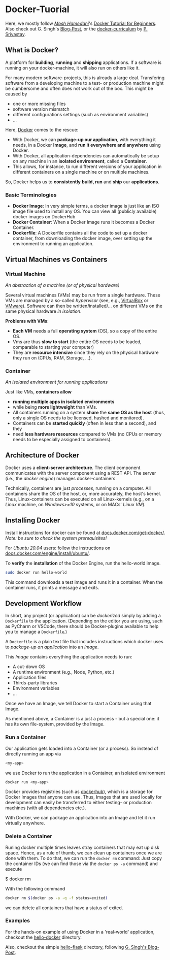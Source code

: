 # Docker-Tuorial
Here, we mostly follow [*Mosh Hamedani*](codewithmosh.com)'s [Docker Tutorial for Beginners](https://www.youtube.com/watch?v=pTFZFxd4hOI).
Also check out G. Singh's [Blog-Post](https://towardsdatascience.com/docker-made-easy-for-data-scientists-b32efbc23165), or the [docker-curriculum](https://docker-curriculum.com/) by [P. Srivastav](https://prakhar.me/).

## What is Docker?
A platform for **building**, **running** and **shipping** applications. 
If a software is running on your docker-machine, it will also run on others like it.

For many modern software-projects, this is already a large deal. 
Transfering software from a developing machine to a test- or production machine might be cumbersome and often does not work out of the box.
This might be caused by
- one or more missing files
- software version mismatch
- different configurations settings (such as environment variables)
- ...

Here, [Docker](https://www.docker.com/) comes to the rescue:
- With Docker, we can **package-up our application**, with everything it needs, in a Docker **Image**, and **run it everywhere and anywhere** using Docker.
- With Docker, all application-dependencies can automatically be setup on any machine in an **isolated environment**, called a **Container**.
- This allows, for instance, to run different versions of your application in different containers on a single machine or on multiple machines.

So, Docker helps us to **consistently** **build, run** and **ship** our **applications**.

### Basic Terminologies

- **Docker Image**: In very simple terms, a docker image is just like an ISO image file used to install any OS. You can view all (publicly available) docker images on DockerHub
- **Docker Container**: When a Docker Image runs it becomes a Docker Container.
- **Dockerfile**: A Dockerfile contains all the code to set up a docker container, from downloading the docker image, over setting up the environment to running an application.

## Virtual Machines vs Containers

### Virtual Machine
_An abstraction of a machine (or of physical hardware)_

Several virtual machines (VMs) may be run from a single hardware. These VMs are managed by a so-called *hypervisor* (see, e.g., [VirtualBox](https://www.virtualbox.org/) or [VMware](https://www.vmware.com/)).
Software can then be written/installed/... on different VMs on the same physical hardware *in isolation*.

**Problems with VMs**:
- **Each VM** needs a full **operating system** (OS), so a copy of the entire OS.
- Vms are thus **slow to start** (the entire OS needs to be loaded, comparable to starting your computer)
- They are **resource intensive** since they rely on the physical hardware they run on (CPUs, RAM, Storage, ...).

### Container 
_An isolated environment for running applications_

Just like VMs, **containers allow**
- **running multiple apps in isolated environments**
- while being **more lightweight** than VMs.
- All containers running on a system **share** the **same OS as the host** (thus, only a single OS needs to be licensed, hashed and monitored).
- Containers can be **started quickly** (often in less than a second), and they
- need **less hardware resources** compared to VMs (no CPUs or memory needs to be especially assigned to containers).

## Architecture of Docker
Docker uses a **client-server architecture**. 
The client component communicates with the server component using a REST API. 
The server (i.e., the *docker engine*) manages docker-containers. 

Technically, containers are just *processes*, running on a computer.
All containers share the OS of the host, or, more accurately, the host's kernel.
Thus, Linux-containers can be executed on all Linux-kernels (e.g., on a _Linux_ machine, on _Windows>=10_ systems, or on MACs' *Linux VM*).

## Installing Docker 
Install instructions for docker can be found at [docs.docker.com/get-docker/](https://docs.docker.com/get-docker/).
*Note: be sure to check the system prerequisites!*

For *Ubuntu 20.04* users: 
follow the instructions on [docs.docker.com/engine/install/ubuntu/](https://docs.docker.com/engine/install/ubuntu/).

To **verify** the **installation** of the Docker Engine, run the hello-world image.
```bash
sudo docker run hello-world
```

This command downloads a test image and runs it in a container. 
When the container runs, it prints a message and exits.

## Development Workflow
In short, any project (or application) can be *dockerized* simply by adding a `Dockerfile` to the application.
(Depending on the editor you are using, such as PyCharm or VSCode, there should be Docker-plugins available to help you to manage a `Dockerfile`.)

A `Dockerfile` is a plain text file that includes instructions which docker uses to *package-up an application* into an *Image*.

This *Image* contains everything the application needs to run:
- A cut-down OS
- A runtime environment (e.g., Node, Python, etc.)
- Application files
- Thirds-party libraries
- Environment variables
- ...

Once we have an Image, we tell Docker to start a Container using that Image. 

As mentioned above, a Container is a just a process - but a special one:  it has its own file-system, provided by the Image.

### Run a Container

Our application gets loaded into a Container (or a process).
So instead of directly running an app via
```bash
<my-app>
```
we use Docker to run the application in a Container, an isolated environment
```bash
docker run <my-app>
```

Docker provides registries (such as [dockerhub](https://hub.docker.com/)), which is a storage for Docker Images that anyone can use.
Thus, Images that are used locally for development can easily be transferred to either testing- or production machines (with all dependencies etc.). 

With Docker, we can package an application into an Image and let it run virtually anywhere.

### Delete a Container

Runing docker multiple times leaves stray containers that may eat up disk space. 
Hence, as a rule of thumb, we can clean up containers once we are done with them. 
To do that, we can run the `docker rm` command: Just copy the container IDs (we can find those via the `docker ps -a` command) and execute

$ docker rm <container ID_i> <container ID_j>

With the following command
```bash
docker rm $(docker ps -a -q -f status=exited)
```
we can delete all containers that have a status of exited.

### Examples

For the hands-on example of using Docker in a 'real-world' application, checkout the [hello-docker](hello-docker) directory.

Also, checkout the simple [hello-flask](hello-flask) directory, following [G. Singh's Blog-Post](https://towardsdatascience.com/docker-made-easy-for-data-scientists-b32efbc23165).
